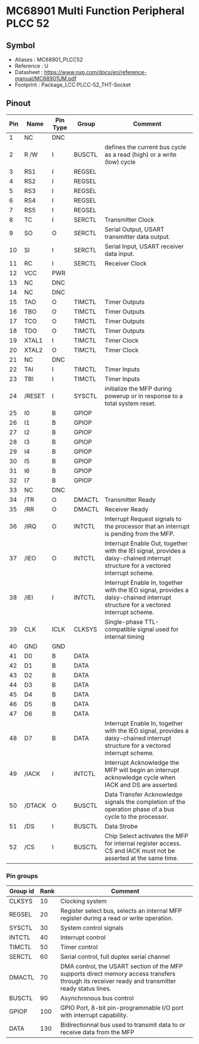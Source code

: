 # MC68901 Multi Function Peripheral PLCC 52


## Symbol

* Aliases : MC68901_PLCC52
* Reference : U
* Datasheet : https://www.nxp.com/docs/en/reference-manual/MC68901UM.pdf
* Footprint : Package_LCC:PLCC-52_THT-Socket


## Pinout

|Pin|Name|Pin Type|Group|Comment|
|---|---|---|---|---|
|1|NC|DNC|||
|2|R /W|I|BUSCTL|defines the current bus cycle as a read (high) or a write (low) cycle|
|3|RS1|I|REGSEL||
|4|RS2|I|REGSEL||
|5|RS3|I|REGSEL||
|6|RS4|I|REGSEL||
|7|RS5|I|REGSEL||
|8|TC|I|SERCTL|Transmitter Clock|
|9|SO|O|SERCTL|Serial Output, USART transmitter data output.|
|10|SI|I|SERCTL|Serial Input, USART receiver data input.|
|11|RC|I|SERCTL|Receiver Clock|
|12|VCC|PWR|||
|13|NC|DNC|||
|14|NC|DNC|||
|15|TAO|O|TIMCTL|Timer Outputs|
|16|TBO|O|TIMCTL|Timer Outputs|
|17|TCO|O|TIMCTL|Timer Outputs|
|18|TDO|O|TIMCTL|Timer Outputs|
|19|XTAL1|I|TIMCTL|Timer Clock|
|20|XTAL2|O|TIMCTL|Timer Clock|
|21|NC|DNC|||
|22|TAI|I|TIMCTL|Timer Inputs|
|23|TBI|I|TIMCTL|Timer Inputs|
|24|/RESET|I|SYSCTL|initialize the MFP during powerup or in response to a total system reset.|
|25|I0|B|GPIOP||
|26|I1|B|GPIOP||
|27|I2|B|GPIOP||
|28|I3|B|GPIOP||
|29|I4|B|GPIOP||
|30|I5|B|GPIOP||
|31|I6|B|GPIOP||
|32|I7|B|GPIOP||
|33|NC|DNC|||
|34|/TR|O|DMACTL|Transmitter Ready|
|35|/RR|O|DMACTL|Receiver Ready|
|36|/IRQ|O|INTCTL|Interrupt Request signals to the processor that an interrupt is pending from the MFP.|
|37|/IEO|O|INTCTL|Interrupt Enable Out, together with the IEI signal, provides a daisy-chained interrupt structure for a vectored interrupt scheme.|
|38|/IEI|I|INTCTL|Interrupt Enable In, together with the IEO signal, provides a daisy-chained interrupt structure for a vectored interrupt scheme.|
|39|CLK|ICLK|CLKSYS|Single-phase TTL-compatible signal used for internal timing|
|40|GND|GND|||
|41|D0|B|DATA||
|42|D1|B|DATA||
|43|D2|B|DATA||
|44|D3|B|DATA||
|45|D4|B|DATA||
|46|D5|B|DATA||
|47|D6|B|DATA||
|48|D7|B|DATA|Interrupt Enable In, together with the IEO signal, provides a daisy-chained interrupt structure for a vectored interrupt scheme.|
|49|/IACK|I|INTCTL|Interrupt Acknowledge the MFP will begin an interrupt acknowledge cycle when IACK and DS are asserted.|
|50|/DTACK|O|BUSCTL|Data Transfer Acknowledge signals the completion of the operation phase of a bus cycle to the processor.|
|51|/DS|I|BUSCTL|Data Strobe |
|52|/CS|I|BUSCTL|Chip Select activates the MFP for internal register access. CS and IACK must not be asserted at the same time.|

### Pin groups

|Group id|Rank|Comment|
|---|---|---|
|CLKSYS|10|Clocking system|
|REGSEL|20|Register select bus, selects an internal MFP register during a read or write operation.|
|SYSCTL|30|System control signals|
|INTCTL|40|Interrupt control|
|TIMCTL|50|Timer control|
|SERCTL|60|Serial control, full duplex serial channel|
|DMACTL|70|DMA control, the USART section of the MFP supports direct memory access transfers through its receiver ready and transmitter ready status lines.|
|BUSCTL|90|Asynchronous bus control|
|GPIOP|100|GPIO Port, 8-bit pin-programmable I/O port with interrupt capability.|
|DATA|130|Bidirectionnal bus used to transmit data to or receive data from the MFP|
